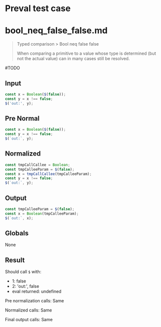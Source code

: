 # Preval test case

# bool_neq_false_false.md

> Typed comparison > Bool neq false false
>
> When comparing a primitive to a value whose type is determined (but not the actual value) can in many cases still be resolved.

#TODO

## Input

`````js filename=intro
const x = Boolean($(false));
const y = x !== false;
$('out:', y);
`````

## Pre Normal

`````js filename=intro
const x = Boolean($(false));
const y = x !== false;
$(`out:`, y);
`````

## Normalized

`````js filename=intro
const tmpCallCallee = Boolean;
const tmpCalleeParam = $(false);
const x = tmpCallCallee(tmpCalleeParam);
const y = x !== false;
$(`out:`, y);
`````

## Output

`````js filename=intro
const tmpCalleeParam = $(false);
const x = Boolean(tmpCalleeParam);
$(`out:`, x);
`````

## Globals

None

## Result

Should call `$` with:
 - 1: false
 - 2: 'out:', false
 - eval returned: undefined

Pre normalization calls: Same

Normalized calls: Same

Final output calls: Same
